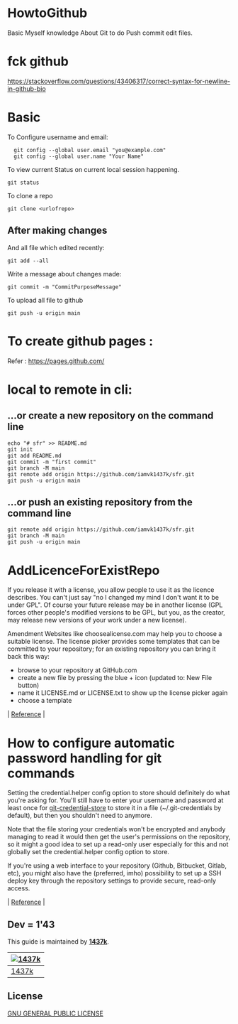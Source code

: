 # HowtoGithub
Basic Myself knowledge About Git to do Push commit edit files.
# fck github
https://stackoverflow.com/questions/43406317/correct-syntax-for-newline-in-github-bio

# Basic

To Configure username and email:
```
  git config --global user.email "you@example.com"
  git config --global user.name "Your Name"
```
To view current Status on current local session happening.
```
git status
```
To clone a repo 
```
git clone <urlofrepo>
```
## After making changes

And all file which edited recently:
```
git add --all
```
Write a message about changes made:
```
git commit -m "CommitPurposeMessage"
```
To upload all file to github
```
git push -u origin main
```


# To create github pages : 
Refer : https://pages.github.com/


# local to remote in cli:

## …or create a new repository on the command line
```
echo "# sfr" >> README.md
git init
git add README.md
git commit -m "first commit"
git branch -M main
git remote add origin https://github.com/iamvk1437k/sfr.git
git push -u origin main
```
## …or push an existing repository from the command line
```
git remote add origin https://github.com/iamvk1437k/sfr.git
git branch -M main
git push -u origin main
```

# AddLicenceForExistRepo
 If you release it with a license, you allow people to use it as the licence describes. You can't just say "no I changed my mind I don't want it to be under GPL". Of course your future release may be in another license (GPL forces other people's modified versions to be GPL, but you, as the creator, may release new versions of your work under a new license).

Amendment
Websites like choosealicense.com may help you to choose a suitable license. The license picker provides some templates that can be committed to your repository; for an existing repository you can bring it back this way:

* browse to your repository at GitHub.com
* create a new file by pressing the blue + icon (updated to: New File button)
* name it LICENSE.md or LICENSE.txt to show up the license picker again
* choose a template

| [Reference](https://stackoverflow.com/questions/20243214/how-to-change-the-license-for-a-project-at-github) |

# How to configure automatic password handling for git commands


Setting the credential.helper config option to store should definitely do what you're asking for. You'll still have to enter your username and password at least once for [git-credential-store](http://git-scm.com/docs/git-credential-store) to store it in a file (~/.git-credentials by default), but then you shouldn't need to anymore.

Note that the file storing your credentials won't be encrypted and anybody managing to read it would then get the user's permissions on the repository, so it might a good idea to set up a read-only user especially for this and not globally set the credential.helper config option to store.

If you're using a web interface to your repository (Github, Bitbucket, Gitlab, etc), you might also have the (preferred, imho) possibility to set up a SSH deploy key through the repository settings to provide secure, read-only access.

| [Reference](https://superuser.com/questions/812931/how-to-configure-automatic-password-handling-for-git-commands) |


## Dev = 1'43
This guide is maintained by [**1437k**](https://github.com/iamvk1437k).

[![1437k](https://github.com/iamvk1437k.png?size=100)](https://github.com/iamvk1437k) |
--- |
[1437k](https://github.com/iamvk1437k) |

## License

[GNU GENERAL PUBLIC LICENSE](./LICENSE)
